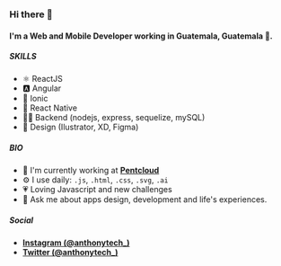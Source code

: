 ### Hi there 👋

#### I'm a Web and Mobile Developer working in Guatemala, Guatemala 🚀.

##### SKILLS

- ⚛️ ReactJS
- 🅰 ️Angular
- 🔵 Ionic
- 🧿 React Native
- 👨‍💻 Backend (nodejs, express, sequelize, mySQL)
- 🎨 Design (Ilustrator, XD, Figma)

##### BIO

- 🏢 I'm currently working at [**Pentcloud**](https://pentcloud.com)
- ⚙️ I use daily: `.js`, `.html`, `.css`, `.svg`, `.ai`
- 💗 Loving Javascript and new challenges
- 💬 Ask me about apps design, development and life's experiences. 


##### Social
- [**Instagram (@anthonytech_)**](https://www.instagram.com/anthonytech_)
- [**Twitter (@anthonytech_)**](https://twitter.com/anthonytech_)
